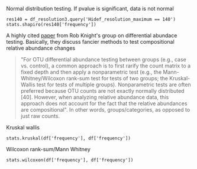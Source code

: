 Normal distribution testing. If pvalue is significant, data is not normal
```
res140 = df_resolution3.query('Hidef_resolution_maximum == 140')
stats.shapiro(res140['frequency'])

```

A highly cited [paper](https://microbiomejournal.biomedcentral.com/articles/10.1186/s40168-017-0237-y) from Rob Knight's group on differential abundace testing. Basically, they discuss fancier methods to test compositional relative abundance changes
>"For OTU differential abundance testing between groups (e.g., case vs. control), a common approach is to first rarify the count matrix to a fixed depth and then apply a nonparametric test (e.g., the Mann-Whitney/Wilcoxon rank-sum test for tests of two groups; the Kruskal-Wallis test for tests of multiple groups). Nonparametric tests are often preferred because OTU counts are not exactly normally distributed [40]. However, when analyzing relative abundance data, this approach does not account for the fact that the relative abundances are compositional". In other words, groups/categories, as opposed to just raw counts.

Kruskal wallis
```
stats.kruskal(df['frequency'], df['frequency'])
```

Wilcoxon rank-sum/Mann Whitney
```
stats.wilcoxon(df['frequency'], df['frequency'])
```
